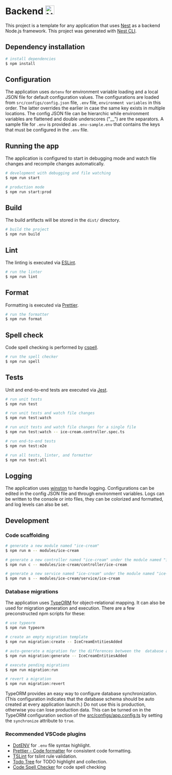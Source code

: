 # Backend <a href="http://nestjs.com/" target="blank"><img src="https://nestjs.com/img/logo_text.svg" height="28" alt="Nest Logo" /></a>

This project is a template for any application that uses [Nest](https://github.com/nestjs/nest) as a backend Node.js framework. This project was generated with [Nest CLI](https://docs.nestjs.com/cli/overview).

## Dependency installation

```bash
# install dependencies
$ npm install
```

## Configuration

The application uses `dotenv` for environment variable loading and a local JSON file for default configuration values. The configurations are loaded from `src/configs/config.json` file, `.env` file, `environment variables` in this order. The latter overrides the earlier in case the same key exists in multiple locations. The config JSON file can be hierarchic while environment variables are flattened and double underscores ("\_\_") are the separators. A sample file for `.env` is provided as `.env-sample.env` that contains the keys that must be configured in the `.env` file.

## Running the app

The application is configured to start in debugging mode and watch file changes and recompile changes automatically.

```bash
# development with debugging and file watching
$ npm run start

# production mode
$ npm run start:prod
```

## Build

The build artifacts will be stored in the `dist/` directory.

```bash
# build the project
$ npm run build
```

## Lint

The linting is executed via [ESLint](https://eslint.org/).

```bash
# run the linter
$ npm run lint
```

## Format

Formatting is executed via [Prettier](https://prettier.io/).

```bash
# run the formatter
$ npm run format
```

## Spell check

Code spell checking is performed by [cspell](https://github.com/streetsidesoftware/cspell#readme).

```bash
# run the spell checker
$ npm run spell
```

## Tests

Unit and end-to-end tests are executed via [Jest](https://jestjs.io/).

```bash
# run unit tests
$ npm run test

# run unit tests and watch file changes
$ npm run test:watch

# run unit tests and watch file changes for a single file
$ npm run test:watch -- ice-cream.controller.spec.ts

# run end-to-end tests
$ npm run test:e2e

# run all tests, linter, and formatter
$ npm run test:all
```

## Logging

The application uses [winston](https://github.com/winstonjs/winston) to handle logging. Configurations can be edited in the config JSON file and through environment variables. Logs can be written to the console or into files, they can be colorized and formatted, and log levels can also be set.

## Development

### Code scaffolding

```bash
# generate a new module named "ice-cream"
$ npm run m -- modules/ice-cream

# generate a new controller named "ice-cream" under the module named "ice-cream"
$ npm run c -- modules/ice-cream/controller/ice-cream

# generate a new service named "ice-cream" under the module named "ice-cream"
$ npm run s -- modules/ice-cream/service/ice-cream
```

### Database migrations

The application uses [TypeORM](https://typeorm.io/) for
object–relational mapping. It can also be used for migration generation and execution. There are a few preconstructed npm scripts for these:

```bash
# use typeorm
$ npm run typeorm

# create an empty migration template
$ npm run migration:create -- IceCreamEntitiesAdded

# auto-generate a migration for the differences between the  database and code
$ npm run migration:generate -- IceCreamEntitiesAdded

# execute pending migrations
$ npm run migration:run

# revert a migration
$ npm run migration:revert
```

TypeORM provides an easy way to configure database synchronization. (This configuration indicates that the database schema should be auto created at every application launch.) Do not use this is production, otherwise you can lose production data. This can be turned on in the TypeORM configuration section of the [src/configs/app.config.ts](src/configs/app.config.ts) by setting the `synchronize` attribute to `true`.

### Recommended VSCode plugins

-   [DotENV](https://marketplace.visualstudio.com/items?itemName=mikestead.dotenv) for `.env` file syntax highlight.
-   [Prettier - Code formatter](https://marketplace.visualstudio.com/items?itemName=esbenp.prettier-vscode) for consistent code formatting.
-   [TSLint](https://marketplace.visualstudio.com/items?itemName=ms-vscode.vscode-typescript-tslint-plugin) for tslint rule validation.
-   [Todo Tree](https://marketplace.visualstudio.com/items?itemName=Gruntfuggly.todo-tree) for TODO highlight and collection.
-   [Code Spell Checker](https://marketplace.visualstudio.com/items?itemName=streetsidesoftware.code-spell-checker) for code spell checking
